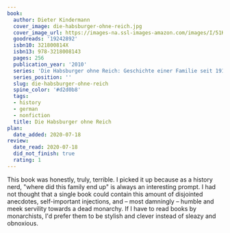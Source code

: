 ```yaml
---
book:
  author: Dieter Kindermann
  cover_image: die-habsburger-ohne-reich.jpg
  cover_image_url: https://images-na.ssl-images-amazon.com/images/I/51K10KcydKL._SX277_BO1,204,203,200_.jpg
  goodreads: '19242892'
  isbn10: 321800814X
  isbn13: 978-3218008143
  pages: 256
  publication_year: '2010'
  series: 'Die Habsburger ohne Reich: Geschichte einer Familie seit 1918'
  series_position: ''
  slug: die-habsburger-ohne-reich
  spine_color: '#d2d0b8'
  tags:
  - history
  - german
  - nonfiction
  title: Die Habsburger ohne Reich
plan:
  date_added: 2020-07-18
review:
  date_read: 2020-07-18
  did_not_finish: true
  rating: 1
---
```


This book was honestly, truly, terrible. I picked it up because as a history nerd, "where did this family end up" is
always an interesting prompt. I had not thought that a single book could contain this amount of disjointed anecdotes,
self-important injections, and – most damningly – humble and meek servility towards a dead monarchy. If I have to read
books by monarchists, I'd prefer them to be stylish and clever instead of sleazy and obnoxious.
